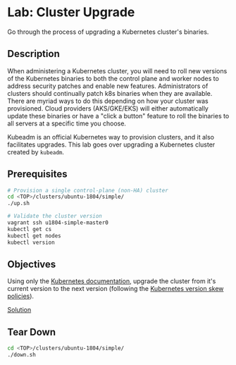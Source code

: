 # Lab: Cluster Upgrade

Go through the process of upgrading a Kubernetes cluster's binaries.

## Description

When administering a Kubernetes cluster, you will need to roll new versions of
the Kubernetes binaries to both the control plane and worker nodes to address
security patches and enable new features. Administrators of clusters should
continually patch k8s binaries when they are available. There are myriad ways
to do this depending on how your cluster was provisioned. Cloud providers
(AKS/GKE/EKS) will either automatically update these binaries or have a "click
a button" feature to roll the binaries to all servers at a specific time you
choose.

Kubeadm is an official Kubernetes way to provision clusters, and it also
facilitates upgrades. This lab goes over upgrading a Kubernetes cluster
created by `kubeadm`.

## Prerequisites

```sh
# Provision a single control-plane (non-HA) cluster
cd <TOP>/clusters/ubuntu-1804/simple/
./up.sh

# Validate the cluster version
vagrant ssh u1804-simple-master0
kubectl get cs
kubectl get nodes
kubectl version
```

## Objectives

Using only the [Kubernetes documentation](https://kubernetes.io/docs/tasks/administer-cluster/kubeadm/kubeadm-upgrade/),
upgrade the cluster from it's current version to the next version (following the
[Kubernetes version skew policies](https://kubernetes.io/docs/setup/release/version-skew-policy/)).

[Solution](./solution/README.md)

## Tear Down

```sh
cd <TOP>/clusters/ubuntu-1804/simple/
./down.sh
```
